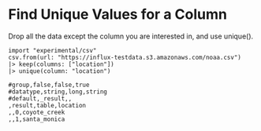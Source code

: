 # Find Unique Values for a Column
Drop all the data except the column you are interested in, and use unique().
```flux
import "experimental/csv"
csv.from(url: "https://influx-testdata.s3.amazonaws.com/noaa.csv")
|> keep(columns: ["location"])
|> unique(column: "location")
```

```csv
#group,false,false,true
#datatype,string,long,string
#default,_result,,
,result,table,location
,,0,coyote_creek
,,1,santa_monica


```
